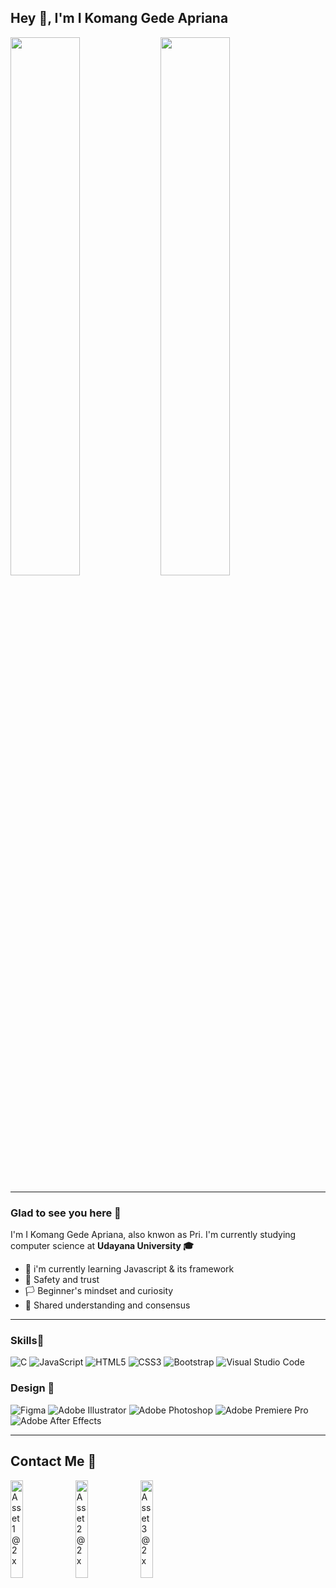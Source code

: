 ## Hey 👋, I'm I Komang Gede Apriana
<img align="left" width="47%" src="https://github-readme-stats.vercel.app/api?username=gedeapriana&show_icons=true&theme=radical" />
<img width="47%" src="https://github-readme-stats.vercel.app/api/top-langs/?username=gedeapriana&layout=compact" />
<hr>

### Glad to see you here 👋
I'm I Komang Gede Apriana, also knwon as Pri. I'm currently studying computer science at <b>Udayana University 🎓</b>

- 📝 i'm currently learning Javascript & its framework
- 💖 Safety and trust
- 🏳 Beginner's mindset and curiosity
- 🙌 Shared understanding and consensus
<hr>

### Skills📑
![C](https://img.shields.io/badge/c-%2300599C.svg?style=for-the-badge&logo=c&logoColor=white)
![JavaScript](https://img.shields.io/badge/javascript-%23323330.svg?style=for-the-badge&logo=javascript&logoColor=%23F7DF1E)
![HTML5](https://img.shields.io/badge/html5-%23E34F26.svg?style=for-the-badge&logo=html5&logoColor=white)
![CSS3](https://img.shields.io/badge/css3-%231572B6.svg?style=for-the-badge&logo=css3&logoColor=white)
![Bootstrap](https://img.shields.io/badge/bootstrap-%23563D7C.svg?style=for-the-badge&logo=bootstrap&logoColor=white)
![Visual Studio Code](https://img.shields.io/badge/Visual%20Studio%20Code-0078d7.svg?style=for-the-badge&logo=visual-studio-code&logoColor=white)

### Design 🎨
![Figma](https://img.shields.io/badge/figma-%23F24E1E.svg?style=for-the-badge&logo=figma&logoColor=white)
![Adobe Illustrator](https://img.shields.io/badge/adobe%20illustrator-%23FF9A00.svg?style=for-the-badge&logo=adobe%20illustrator&logoColor=white)
![Adobe Photoshop](https://img.shields.io/badge/adobe%20photoshop-%2331A8FF.svg?style=for-the-badge&logo=adobe%20photoshop&logoColor=white)
![Adobe Premiere Pro](https://img.shields.io/badge/Adobe%20Premiere%20Pro-9999FF.svg?style=for-the-badge&logo=Adobe%20Premiere%20Pro&logoColor=white)
![Adobe After Effects](https://img.shields.io/badge/Adobe%20After%20Effects-9999FF.svg?style=for-the-badge&logo=Adobe%20After%20Effects&logoColor=white)
<hr>

## Contact Me 📧
<a href="https://wa.me/6281339486902"> <img width="20%" align="left" alt="Asset 1@2x" src="https://user-images.githubusercontent.com/50385762/170088070-ac884cf6-4fb3-45b1-818b-61b2bef84feb.png"> </a>

<a href="https://www.linkedin.com/in/komang-apriana"><img width="20%" align="left" alt="Asset 2@2x" src="https://user-images.githubusercontent.com/50385762/170088701-3649e858-c93f-48d6-8b18-2b64eb1b6e5d.png"> </a>
<img width="20%" alt="Asset 3@2x" src="https://user-images.githubusercontent.com/50385762/170089269-930b73c0-cd03-49da-acbb-57bc83b8e657.png">

